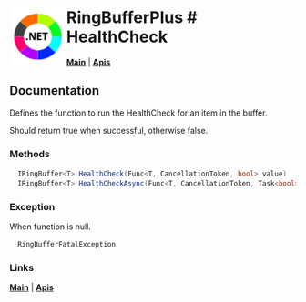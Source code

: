 # <img align="left" width="100" height="100" src="./images/icon.png"> RingBufferPlus #  HealthCheck

[**Main**](index.md#help) | 
[**Apis**](index.md#apis)

## Documentation
Defines the function to run the HealthCheck for an item in the buffer.

Should return true when successful, otherwise false.

### Methods

```csharp
  IRingBuffer<T> HealthCheck(Func<T, CancellationToken, bool> value)
  IRingBuffer<T> HealthCheckAsync(Func<T, CancellationToken, Task<bool>> value)
``` 

### Exception

When function is null.

```csharp
  RingBufferFatalException
``` 

### Links
[**Main**](index.md#help) | 
[**Apis**](index.md#apis)
